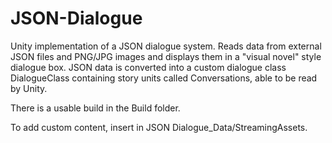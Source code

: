 # JSON-Dialogue

Unity implementation of a JSON dialogue system.
Reads data from external JSON files and PNG/JPG images and displays them in a "visual novel" style dialogue box.
JSON data is converted into a custom dialogue class DialogueClass containing story units called Conversations, able to be read by Unity.

There is a usable build in the Build folder.

To add custom content, insert in JSON Dialogue_Data/StreamingAssets.
